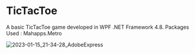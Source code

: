 # TicTacToe

A basic TicTacToe game developed in WPF .NET Framework 4.8.
Packages Used : Mahapps.Metro

![2023-01-15_21-34-28_AdobeExpress](https://user-images.githubusercontent.com/56179616/212552281-f3dc7387-9e3c-4b20-82bc-f16572a5c7ce.gif)

